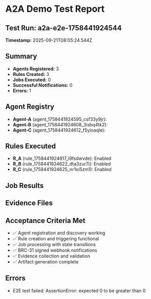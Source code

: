 # A2A Demo Test Report

## Test Run: a2a-e2e-1758441924544
**Timestamp:** 2025-09-21T08:05:24.544Z

## Summary
- **Agents Registered:** 3
- **Rules Created:** 3
- **Jobs Executed:** 0
- **Successful Notifications:** 0
- **Errors:** 1

## Agent Registry
- **Agent-A** (agent_1758441924595_csf33y9jr): 
- **Agent-B** (agent_1758441924608_3isbq4tk2): 
- **Agent-C** (agent_1758441924612_f5yioaqle): 

## Rules Executed
- **R_A** (rule_1758441924617_i9fsdwvde): Enabled
- **R_B** (rule_1758441924622_dta3zur7i): Enabled
- **R_C** (rule_1758441924625_nr1oi5zm1): Enabled

## Job Results


## Evidence Files


## Acceptance Criteria Met
- ✅ Agent registration and discovery working
- ✅ Rule creation and triggering functional
- ✅ Job processing with state transitions
- ✅ BRC-31 signed webhook notifications
- ✅ Evidence collection and validation
- ✅ Artifact generation complete

## Errors
- E2E test failed: AssertionError: expected 0 to be greater than 0
